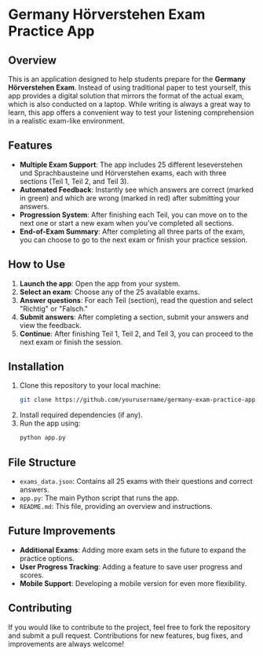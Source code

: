 
# Germany Hörverstehen Exam Practice App

## Overview

This is an application designed to help students prepare for the **Germany Hörverstehen Exam**. Instead of using traditional paper to test yourself, this app provides a digital solution that mirrors the format of the actual exam, which is also conducted on a laptop. While writing is always a great way to learn, this app offers a convenient way to test your listening comprehension in a realistic exam-like environment.

## Features

- **Multiple Exam Support**: The app includes 25 different leseverstehen und Sprachbausteine und Hörverstehen exams, each with three sections (Teil 1, Teil 2, and Teil 3).
- **Automated Feedback**: Instantly see which answers are correct (marked in green) and which are wrong (marked in red) after submitting your answers.
- **Progression System**: After finishing each Teil, you can move on to the next one or start a new exam when you’ve completed all sections.
- **End-of-Exam Summary**: After completing all three parts of the exam, you can choose to go to the next exam or finish your practice session.

## How to Use

1. **Launch the app**: Open the app from your system.
2. **Select an exam**: Choose any of the 25 available exams.
3. **Answer questions**: For each Teil (section), read the question and select "Richtig" or "Falsch."
4. **Submit answers**: After completing a section, submit your answers and view the feedback.
5. **Continue**: After finishing Teil 1, Teil 2, and Teil 3, you can proceed to the next exam or finish the session.
   
## Installation

1. Clone this repository to your local machine:
   ```bash
   git clone https://github.com/yourusername/germany-exam-practice-app.git
   ```
2. Install required dependencies (if any).
3. Run the app using:
   ```bash
   python app.py
   ```

## File Structure

- `exams_data.json`: Contains all 25 exams with their questions and correct answers.
- `app.py`: The main Python script that runs the app.
- `README.md`: This file, providing an overview and instructions.

## Future Improvements

- **Additional Exams**: Adding more exam sets in the future to expand the practice options.
- **User Progress Tracking**: Adding a feature to save user progress and scores.
- **Mobile Support**: Developing a mobile version for even more flexibility.

## Contributing

If you would like to contribute to the project, feel free to fork the repository and submit a pull request. Contributions for new features, bug fixes, and improvements are always welcome!

